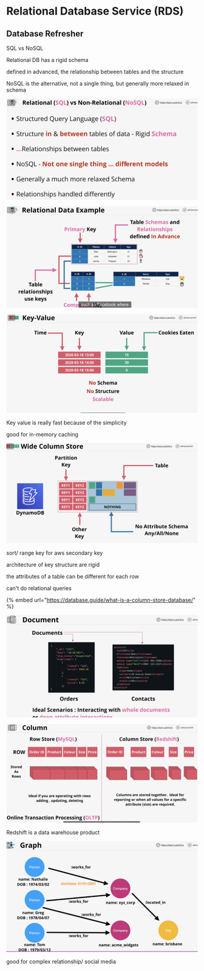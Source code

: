 # Relational Database Service \(RDS\)

## Database Refresher

SQL vs NoSQL

Relational DB has a rigid schema

defined in advanced, the relationship between tables and the structure

NoSQL is the alternative, not a single thing, but generally more relaxed in schema

![](../../../.gitbook/assets/screenshot-2021-07-20-at-8.09.07-pm.png)

![](../../../.gitbook/assets/screenshot-2021-07-20-at-8.11.27-pm.png)

![](../../../.gitbook/assets/screenshot-2021-07-20-at-8.12.56-pm.png)

Key value is really fast because of the simplicity

good for in-memory caching



![](../../../.gitbook/assets/screenshot-2021-07-20-at-8.15.54-pm.png)

sort/ range key for aws secondary key

architecture of key structure are rigid

the attributes of a table can be different for each row

can't do relational queries

{% embed url="https://database.guide/what-is-a-column-store-database/" %}



![](../../../.gitbook/assets/screenshot-2021-07-20-at-8.21.30-pm.png)

![](../../../.gitbook/assets/screenshot-2021-07-20-at-8.23.08-pm.png)

Redshift is a data warehouse product 

![](../../../.gitbook/assets/screenshot-2021-07-20-at-8.24.52-pm.png)

good for complex relationship/ social media



